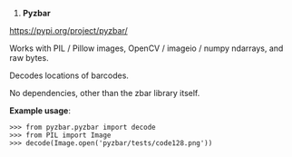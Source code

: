 1. **Pyzbar**
   
https://pypi.org/project/pyzbar/

Works with PIL / Pillow images, OpenCV / imageio / numpy ndarrays, and raw bytes.

Decodes locations of barcodes.

No dependencies, other than the zbar library itself.

**Example usage**:
```
>>> from pyzbar.pyzbar import decode
>>> from PIL import Image
>>> decode(Image.open('pyzbar/tests/code128.png'))
```
